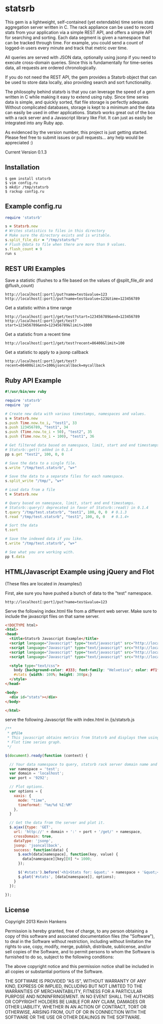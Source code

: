 statsrb
=======
This gem is a lightweight, self-contained (yet extendable) time series stats aggregation server written in C. The rack appliance can be used to record stats from your application via a simple REST API, and offers a simple API for searching and sorting. Each data segment is given a namespace that can be tracked through time. For example, you could send a count of logged-in users every minute and track that metric over time.

All queries are served with JSON data, optionally using jsonp if you need to execute cross-domain queries. Since this is fundamentally for time-series data, all requests are ordered chronologically.

If you do not need the REST API, the gem provides a Statsrb object that can be used to store data locally, also providing search and sort functionality.

The philosophy behind statsrb is that you can leverage the speed of a gem written in C while making it easy to extend using ruby. Since time series data is simple, and quickly sorted, flat file storage is perfectly adequate. Without complicated databases, storage is kept to a minimum and the data can easily be used in other applications. Statsrb works great out of the box with a rack server and a Javascript library like Flot. It can just as easily be integrated into any Ruby app.

As evidenced by the version number, this project is just getting started. Please feel free to submit issues or pull requests... any help would be appreciated :)

Current Version 0.1.3

Installation
------------
```
$ gem install statsrb
$ vim config.ru
$ mkdir /tmp/statsrb
$ rackup config.ru
```

Example config.ru
-----------------
```ruby
require 'statsrb'

s = Statsrb.new
# Writes statistics to files in this directory
# Make sure the directory exists and is writable.
s.split_file_dir = "/tmp/statsrb/"
# Flush @data to file when there are more than 9 values.
s.flush_count = 9
run s
```

REST URI Examples
-----------------
Save a statistic (flushes to a file based on the values of @split_file_dir and @flush_count)
```
http://localhost[:port]/put?name=test&value=123
http://localhost[:port]/put?name=test&value=123&time=123456789
```
Get a statistic within a time range
```
http://localhost[:port]/get/test?start=123456789&end=123456789
http://localhost[:port]/get/test?start=123456789&end=123456789&limit=1000
```
Get a statistic from a recent time
```
http://localhost[:port]/get/test?recent=86400&limit=100
```
Get a statistic to apply to a jsonp callback
```
http://localhost[:port]/get/test?recent=86400&limit=100&jsoncallback=mycallback
```

Ruby API Example
----------------
```ruby
#!/usr/bin/env ruby

require 'statsrb'
require 'pp'

# Create new data with various timestamps, namespaces and values.
s = Statsrb.new
s.push Time.now.to_i, "test1", 33
s.push 123456789, "test1", 34
s.push (Time.now.to_i - 50), "test2", 35
s.push (Time.now.to_i - 100), "test1", 36

# Get filtered data based on namespace, limit, start and end timestamps.
# Statsrb::get() added in 0.1.4
pp s.get "test2", 100, 0, 0

# Save the data to a single file.
s.write "/tmp/test.statsrb", "w+"

# Save the data to a separate files for each namespace.
s.split_write "/tmp/", "w+"

# Load data from a file
t = Statsrb.new

# Query based on namespace, limit, start and end timestamps.
# Statsrb::query() deprecated in favor of Statsrb::read() in 0.1.4
t.query "/tmp/test.statsrb", "test1", 100, 0, 0  # 0.1.3
t.read "/tmp/test.statsrb", "test1", 100, 0, 0   # 0.1.4+

# Sort the data
t.sort

# Save the indexed data if you like.
t.write "/tmp/test.statsrb", "w+"

# See what you are working with.
pp t.data
```

HTML/Javascript Example using jQuery and Flot
---------------------------------------------
(These files are located in /examples/)

First, ake sure you have pushed a bunch of data to the "test" namespace.
```
http://localhost[:port]/put?name=test&value=123
```

Serve the following index.html file from a different web server. Make sure to include the javascript files on that same server.
```html
<!DOCTYPE html>
<html>
<head>
  <title>Statsrb Javascript Example</title>
  <script language="Javascript" type="text/javascript" src="http://localhost:3000/js/jquery.min.js"></script> 
  <script language="Javascript" type="text/javascript" src="http://localhost:3000/js/jquery.flot.min.js"></script> 
  <script language="Javascript" type="text/javascript" src="http://localhost:3000/js/jquery.flot.time.min.js"></script> 
  <script language="Javascript" type="text/javascript" src="http://localhost:3000/js/statsrb.js"></script>

  <style type="text/css">
    body {background-color: #333; font-family: "Helvetica"; color: #f1f1f1;}
    #stats {width: 100%; height: 300px;}
  </style>
</head>

<body>
  <div id="stats"></div>
</body>

</html>
```

serve the following Javascript file with index.html in /js/statsrb.js
```javascript
/**
 * @file
 * This javascript obtains metrics from Statsrb and displays them using a simple
 * Flot time series graph.
 */

$(document).ready(function (context) {

  // Your data namespace to query, statsrb rack server domain name and port.
  var namespace = 'test';
  var domain = 'localhost';
  var port = '9292';

  // Plot options.
  var options = {
    xaxis: {
      mode: "time",
      timeformat: "%m/%d %I:%M"
    },
  }

  // Get the data from the server and plot it.
  $.ajax({type: 'GET',
    url: 'http://' + domain + ':' + port + '/get/' + namespace,
    crossDomain: true,
    dataType: 'jsonp',
    jsonp: 'jsoncallback',
    success: function(data) {
      $.each(data[namespace], function(key, value) {
        data[namespace][key][0] *= 1000;
      });

      $('#stats').before('<h1>Stats for: &quot;' + namespace + '&quot;</h1>');
      $.plot('#stats', [data[namespace]], options);
    }
  });

});
```

License
-------
Copyright 2013 Kevin Hankens

Permission is hereby granted, free of charge, to any person obtaining
a copy of this software and associated documentation files (the
"Software"), to deal in the Software without restriction, including
without limitation the rights to use, copy, modify, merge, publish,
distribute, sublicense, and/or sell copies of the Software, and to
permit persons to whom the Software is furnished to do so, subject to
the following conditions:

The above copyright notice and this permission notice shall be
included in all copies or substantial portions of the Software.

THE SOFTWARE IS PROVIDED "AS IS", WITHOUT WARRANTY OF ANY KIND,
EXPRESS OR IMPLIED, INCLUDING BUT NOT LIMITED TO THE WARRANTIES OF
MERCHANTABILITY, FITNESS FOR A PARTICULAR PURPOSE AND
NONINFRINGEMENT. IN NO EVENT SHALL THE AUTHORS OR COPYRIGHT HOLDERS BE
LIABLE FOR ANY CLAIM, DAMAGES OR OTHER LIABILITY, WHETHER IN AN ACTION
OF CONTRACT, TORT OR OTHERWISE, ARISING FROM, OUT OF OR IN CONNECTION
WITH THE SOFTWARE OR THE USE OR OTHER DEALINGS IN THE SOFTWARE.
